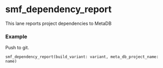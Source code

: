 # smf_dependency_report

This lane reports project dependencies to MetaDB

### Example
Push to git.
```
smf_dependency_report(build_variant: variant, meta_db_project_name: name)
``` 